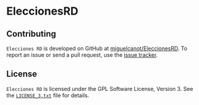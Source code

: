 # EleccionesRD


Contributing
------------

`Elecciones RD` is developed on GitHub at [miguelcanot/EleccionesRD](https://github.com/miguelcanot/EleccionesRD).
To report an issue or send a pull request, use the
[issue tracker](https://github.com/miguelcanot/EleccionesRD/issues).

License
-------

`Elecciones RD` is licensed under the GPL Software License, Version 3. See
the [`LICENSE_3.txt`](./LICENSE_3_0.txt) file for details.
